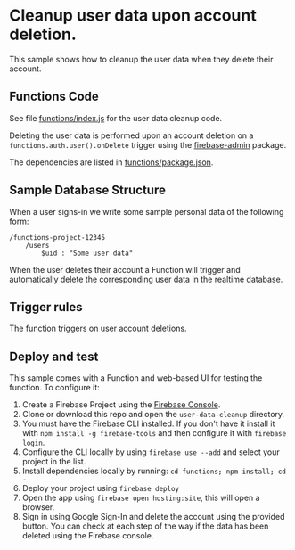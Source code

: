# Cleanup user data upon account deletion.

This sample shows how to cleanup the user data when they delete their account.


## Functions Code

See file [functions/index.js](functions/index.js) for the user data cleanup code.

Deleting the user data is performed upon an account deletion on a `functions.auth.user().onDelete` trigger using the [firebase-admin](https://www.npmjs.com/package/firebase-admin) package.

The dependencies are listed in [functions/package.json](functions/package.json).


## Sample Database Structure

When a user signs-in we write some sample personal data of the following form:

```
/functions-project-12345
    /users
        $uid : "Some user data"
```

When the user deletes their account a Function will trigger and automatically delete the corresponding user data in the realtime database.


## Trigger rules

The function triggers on user account deletions.


## Deploy and test

This sample comes with a Function and web-based UI for testing the function. To configure it:

 1. Create a Firebase Project using the [Firebase Console](https://console.firebase.google.com).
 1. Clone or download this repo and open the `user-data-cleanup` directory.
 1. You must have the Firebase CLI installed. If you don't have it install it with `npm install -g firebase-tools` and then configure it with `firebase login`.
 1. Configure the CLI locally by using `firebase use --add` and select your project in the list.
 1. Install dependencies locally by running: `cd functions; npm install; cd -`
 1. Deploy your project using `firebase deploy`
 1. Open the app using `firebase open hosting:site`, this will open a browser.
 1. Sign in using Google Sign-In and delete the account using the provided button. You can check at each step of the way if the data has been deleted using the Firebase console.
